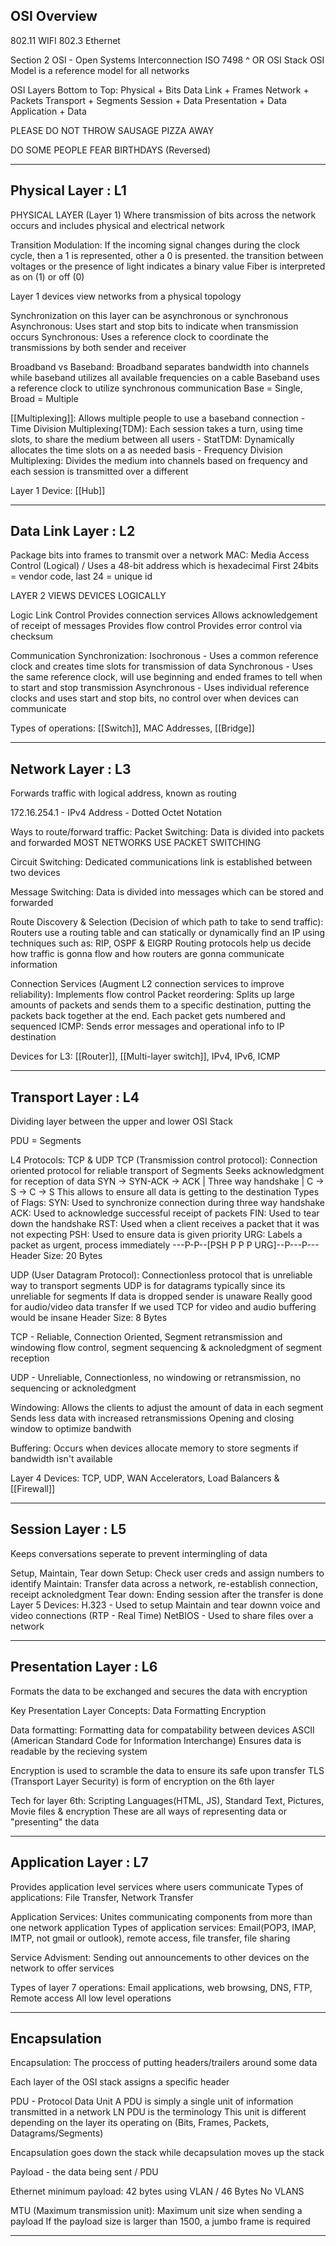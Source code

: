 ## OSI Overview

802.11 WIFI
802.3 Ethernet

Section 2
OSI - Open Systems Interconnection 
ISO 7498 ^ OR OSI Stack
OSI Model is a reference model for all networks

OSI Layers Bottom to Top:
    Physical + Bits
    Data Link + Frames
    Network + Packets
    Transport + Segments
    Session + Data
    Presentation + Data
    Application + Data

PLEASE DO NOT THROW SAUSAGE PIZZA AWAY

DO SOME PEOPLE FEAR BIRTHDAYS (Reversed)
***
## Physical Layer : L1

PHYSICAL LAYER (Layer 1)
    Where transmission of bits across the network occurs and includes physical and electrical network

Transition Modulation: If the incoming signal changes during the clock cycle, then a 1 is represented, other a 0 is presented.
    the transition between voltages or the presence of light indicates a binary value
    Fiber is interpreted as on (1) or off (0)

Layer 1 devices view networks from a physical topology

Synchronization on this layer can be asynchronous or synchronous
    Asynchronous: Uses start and stop bits to indicate when transmission occurs
    Synchronous: Uses a reference clock to coordinate the transmissions by both sender and receiver

Broadband vs Baseband: Broadband separates bandwidth into channels while baseband utilizes all available frequencies on a cable
    Baseband uses a reference clock to utilize synchronous communication
    Base = Single, Broad = Multiple

[[Multiplexing]]: Allows multiple people to use a baseband connection 
    - Time Division Multiplexing(TDM): Each session takes a turn, using time slots, to share the medium between all users
    - StatTDM: Dynamically allocates the time slots on a as needed basis 
    - Frequency Division Multiplexing: Divides the medium into channels based on frequency and each session is transmitted over a different 

Layer 1 Device: [[Hub]]
***
## Data Link Layer : L2
Package bits into frames to transmit over a network
MAC: Media Access Control (Logical) / Uses a 48-bit address which is hexadecimal
First 24bits = vendor code, last 24 = unique id 

LAYER 2 VIEWS DEVICES LOGICALLY

Logic Link Control 
    Provides connection services
    Allows acknowledgement of receipt of messages 
    Provides flow control
    Provides error control via checksum

Communication Synchronization:
    Isochronous - Uses a common reference clock and creates time slots for transmission of data
    Synchronous - Uses the same reference clock, will use beginning and ended frames to tell when to start and stop transmission
    Asynchronous - Uses individual reference clocks and uses start and stop bits, no control over when devices can communicate 

Types of operations: [[Switch]], MAC Addresses, [[Bridge]]
***
## Network Layer : L3
Forwards traffic with logical address, known as routing

172.16.254.1 - IPv4 Address - Dotted Octet Notation

Ways to route/forward traffic:
    Packet Switching:
        Data is divided into packets and forwarded
        MOST NETWORKS USE PACKET SWITCHING

Circuit Switching: Dedicated communications link is established between two devices

Message Switching: Data is divided into messages which can be stored and forwarded

Route Discovery & Selection (Decision of which path to take to send traffic):
    Routers use a routing table and can statically or dynamically find an IP using techniques such as: RIP, OSPF & EIGRP
    Routing protocols help us decide how traffic is gonna flow and how routers are gonna communicate information

Connection Services (Augment L2 connection services to improve reliability):
        Implements flow control
        Packet reordering: Splits up large amounts of packets and sends them to a specific destination, putting the packets back together at the end. Each packet gets numbered and sequenced
        ICMP: Sends error messages and operational info to IP destination

Devices for L3: [[Router]], [[Multi-layer switch]], IPv4, IPv6, ICMP
***
## Transport Layer : L4

Dividing layer between the upper and lower OSI Stack

PDU = Segments

L4 Protocols: TCP & UDP
     TCP (Transmission control protocol): 
		Connection oriented protocol for reliable transport of Segments
        Seeks acknowledgment for reception of data
	    SYN -> SYN-ACK -> ACK | Three way handshake | C -> S -> C -> S
	        This allows to ensure all data is getting to the destination
            Types of Flags:
                SYN: Used to synchronize connection during three way handshake 
                ACK: Used to acknowledge successful receipt of packets
                FIN: Used to tear down the handshake 
                RST: Used when a client receives a packet that it was not expecting
                PSH: Used to ensure data is given priority
                URG: Labels a packet as urgent, process immediately
                ---P-P--[PSH P P P URG]--P---P--- 
                Header Size: 20 Bytes

UDP (User Datagram Protocol):
    Connectionless protocol that is unreliable way to transport segments
    UDP is for datagrams typically since its unreliable for segments
    If data is dropped sender is unaware
    Really good for audio/video data transfer
    If we used TCP for video and audio buffering would be insane
    Header Size: 8 Bytes

TCP - Reliable, Connection Oriented, Segment retransmission and windowing flow control,
segment sequencing & acknoledgment of segment reception

 UDP - Unreliable, Connectionless, no windowing or retransmission, no sequencing or acknoledgment

Windowing:
    Allows the clients to adjust the amount of data in each segment
    Sends less data with increased retransmissions
     Opening and closing window to optimize bandwith

Buffering:
    Occurs when devices allocate memory to store segments if bandwidth isn't available

    
Layer 4 Devices: TCP, UDP, WAN Accelerators, Load Balancers & [[Firewall]]
***
## Session Layer : L5

Keeps conversations seperate to prevent intermingling of data

Setup, Maintain, Tear down
    Setup: Check user creds and assign numbers to identify
    Maintain: Transfer data across a network, re-establish connection, receipt acknoledgment
    Tear down: Ending session after the transfer is done
Layer 5 Devices:
    H.323 - Used to setup Maintain and tear downn voice and video connections (RTP - Real Time)
    NetBIOS - Used to share files over a network
***
## Presentation Layer : L6

Formats the data to be exchanged and secures the data with encryption

Key Presentation Layer Concepts:
    Data Formatting
    Encryption

Data formatting: Formatting data for compatability between devices
ASCII (American Standard Code for Information Interchange) Ensures data is readable by the recieving system

Encryption is used to scramble the data to ensure its safe upon transfer
TLS (Transport Layer Security) is form of encryption on the 6th layer

Tech for layer 6th: Scripting Languages(HTML, JS), Standard Text, Pictures, Movie files & encryption
    These are all ways of representing data or "presenting" the data

***
## Application Layer : L7

Provides application level services where users communicate
    Types of applications: File Transfer, Network Transfer

Application Services: Unites communicating components from more than one network application
    Types of application services: Email(POP3, IMAP, IMTP, not gmail or outlook), remote access, file transfer, file sharing

Service Advisment: Sending out announcements to other devices on the network to offer services

Types of layer 7 operations: Email applications, web browsing, DNS, FTP, Remote access
    All low level operations

***
## Encapsulation
Encapsulation: The proccess of putting headers/trailers around some data

Each layer of the OSI stack assigns a specific header

PDU - Protocol Data Unit
    A PDU is simply a single unit of information transmitted in a network
    LN PDU is the terminology
    This unit is different depending on the layer its operating on (Bits, Frames, Packets, Datagrams/Segments)

Encapsulation goes down the stack while decapsulation moves up the stack

Payload - the data being sent / PDU

Ethernet minimum payload: 42 bytes using VLAN / 46 Bytes No VLANS

MTU (Maximum transmission unit): Maximum unit size when sending a payload
    If the payload size is larger than 1500, a jumbo frame is required

*** 
